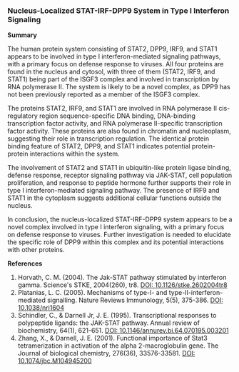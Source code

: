 ### Nucleus-Localized STAT-IRF-DPP9 System in Type I Interferon Signaling

**Summary**

The human protein system consisting of STAT2, DPP9, IRF9, and STAT1 appears to be involved in type I interferon-mediated signaling pathways, with a primary focus on defense response to viruses. All four proteins are found in the nucleus and cytosol, with three of them (STAT2, IRF9, and STAT1) being part of the ISGF3 complex and involved in transcription by RNA polymerase II. The system is likely to be a novel complex, as DPP9 has not been previously reported as a member of the ISGF3 complex.

The proteins STAT2, IRF9, and STAT1 are involved in RNA polymerase II cis-regulatory region sequence-specific DNA binding, DNA-binding transcription factor activity, and RNA polymerase II-specific transcription factor activity. These proteins are also found in chromatin and nucleoplasm, suggesting their role in transcription regulation. The identical protein binding feature of STAT2, DPP9, and STAT1 indicates potential protein-protein interactions within the system.

The involvement of STAT2 and STAT1 in ubiquitin-like protein ligase binding, defense response, receptor signaling pathway via JAK-STAT, cell population proliferation, and response to peptide hormone further supports their role in type I interferon-mediated signaling pathway. The presence of IRF9 and STAT1 in the cytoplasm suggests additional cellular functions outside the nucleus.

In conclusion, the nucleus-localized STAT-IRF-DPP9 system appears to be a novel complex involved in type I interferon signaling, with a primary focus on defense response to viruses. Further investigation is needed to elucidate the specific role of DPP9 within this complex and its potential interactions with other proteins.

**References**

1. Horvath, C. M. (2004). The Jak-STAT pathway stimulated by interferon gamma. Science's STKE, 2004(260), tr8. [DOI: 10.1126/stke.2602004tr8](https://doi.org/10.1126/stke.2602004tr8)
2. Platanias, L. C. (2005). Mechanisms of type-I- and type-II-interferon-mediated signalling. Nature Reviews Immunology, 5(5), 375-386. [DOI: 10.1038/nri1604](https://doi.org/10.1038/nri1604)
3. Schindler, C., & Darnell Jr, J. E. (1995). Transcriptional responses to polypeptide ligands: the JAK-STAT pathway. Annual review of biochemistry, 64(1), 621-651. [DOI: 10.1146/annurev.bi.64.070195.003201](https://doi.org/10.1146/annurev.bi.64.070195.003201)
4. Zhang, X., & Darnell, J. E. (2001). Functional importance of Stat3 tetramerization in activation of the alpha 2-macroglobulin gene. The Journal of biological chemistry, 276(36), 33576-33581. [DOI: 10.1074/jbc.M104945200](https://doi.org/10.1074/jbc.M104945200)